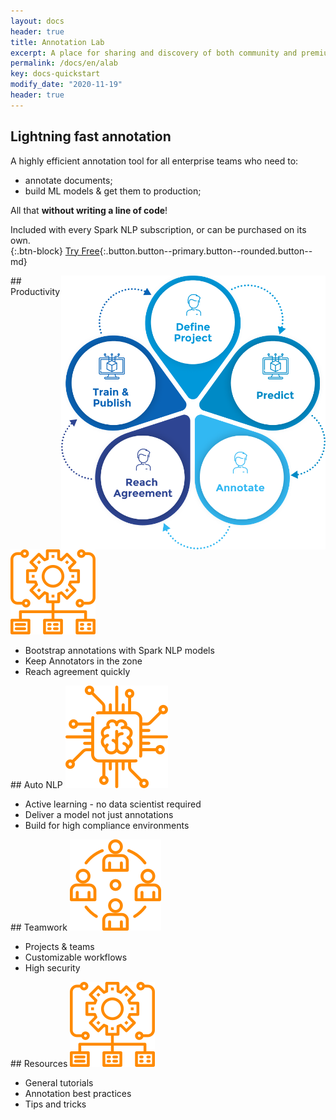 ```yaml
---
layout: docs
header: true
title: Annotation Lab
excerpt: A place for sharing and discovery of both community and premium Spark NLP models and pipelines.
permalink: /docs/en/alab
key: docs-quickstart
modify_date: "2020-11-19"
header: true
---
```


<div class="main-docs" markdown="1">

<div class="block-wrapper">

<div class="block-box with_i" style="width: 100%!important" markdown="1">
<div class="block-box-inner" style="width: 100%!important" markdown="1">

## Lightning fast annotation

A highly efficient annotation tool for all enterprise teams who need to:
- annotate documents;
- build ML models & get them to production;


All that **without writing a line of code**!


Included with every Spark NLP subscription, or can be purchased on its own.  
{:.btn-block}
[Try Free](https://aws.amazon.com/marketplace/pp/John-Snow-Labs-John-Snow-Labs-Annotation-Lab/B08JV9R384){:.button.button--primary.button--rounded.button--md}

</div>

<img class="image image--xl" src="/assets/images/annotation_lab/AnnotationLab.png" style="width:84%; float:right;"/>

</div>
</div>
</div>

<div class="block-wrapper block-wrapper-top">

<div class="block-box" markdown="1">
<div class="has_i" markdown="1">
## Productivity 
<img class="image image--xl" src="/assets/images/annotation_lab/Productivity.svg"/>
</div>

- Bootstrap annotations with Spark NLP models
- Keep Annotators in the zone
- Reach agreement quickly
</div>

<div class="block-box" markdown="1">
<div class="has_i" markdown="1">
## Auto NLP 
<img class="image image--xl" src="/assets/images/annotation_lab/AutoNLP.svg"/>
</div>

- Active learning - no data scientist required
- Deliver a model not just annotations
- Build for high compliance environments
</div>

</div>

<div class="block-wrapper block-wrapper-top">
<div class="block-box" markdown="1">
<div class="has_i" markdown="1">
## Teamwork 
<img class="image image--xl" src="/assets/images/annotation_lab/Teamwork.svg"/>
</div>

- Projects & teams
- Customizable workflows
- High security

</div>
<div class="block-box" markdown="1">
<div class="has_i" markdown="1">
## Resources
<img class="image image--xl" src="/assets/images/annotation_lab/Productivity.svg"/>
</div>

- General tutorials
- Annotation best practices
- Tips and tricks

</div>
</div>